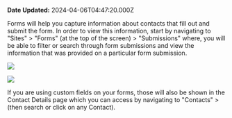 **Date Updated:** 2024-04-06T04:47:20.000Z

Forms will help you capture information about contacts that fill out and submit the form. In order to view this information, start by navigating to "Sites" > "Forms" (at the top of the screen) > "Submissions"  where, you will be able to filter or search through form submissions and view the information that was provided on a particular form submission. 

  
![](https://s3.amazonaws.com/cdn.freshdesk.com/data/helpdesk/attachments/production/155024070134/original/vve9n7lbr_o-PSGjFNKFrI95L9-QyHYscA.png?1712358478)

  
![](https://s3.amazonaws.com/cdn.freshdesk.com/data/helpdesk/attachments/production/155023938420/original/533VrC_BumEEstn4DOsMpe38e3l_GrxgNw.png?1712201306)

  
If you are using custom fields on your forms, those will also be shown in the Contact Details page which you can access by navigating to "Contacts" > (then search or click on any Contact).
  
  